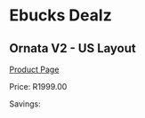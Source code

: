 
# Ebucks Dealz
## Ornata V2 - US Layout
[Product Page](https://www.ebucks.com/web/shop/productSelected.do?prodId=1193386525&catId=365757697)

Price: R1999.00

Savings: 


	